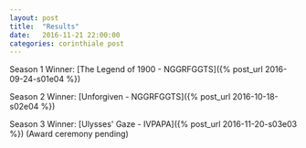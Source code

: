 ```yaml
---
layout: post
title:  "Results"
date:   2016-11-21 22:00:00
categories: corinthiale post
---
```


Season 1 Winner:
[The Legend of 1900 - NGGRFGGTS]({% post_url 2016-09-24-s01e04 %})

Season 2 Winner:
[Unforgiven - NGGRFGGTS]({% post_url 2016-10-18-s02e04 %})

Season 3 Winner:
[Ulysses' Gaze - IVPAPA]({% post_url 2016-11-20-s03e03 %}) (Award ceremony pending)

